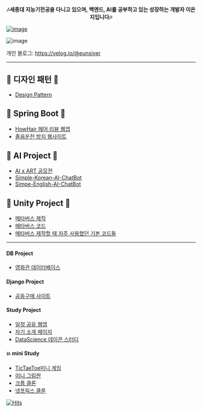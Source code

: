 __<center>🎶세종대 지능기전공을 다니고 있으며, 백엔드, AI를 공부하고 있는 성장하는 개발자 이은지입니다🎶</center>__
 
[![image](https://user-images.githubusercontent.com/76419984/203124522-da400682-0592-4686-9036-cb69f9f0d2f0.png)](https://www.aitimes.kr/news/articleView.html?idxno=23653)

![image](https://github.com/eunsiver/eunsiver/assets/76419984/c3832887-f346-445b-868e-8497b0ab36ad)


개인 블로그: https://velog.io/@eunsiver

---

## 💠 __디자인 패턴__ 💠
- [Design Pattern](https://github.com/eunsiver/PDA-JavaPattern/tree/Lee-Eunji/Lee-Eunji)
 
## 💠 __Spring Boot__ 💠
- [HowHair 헤어 리뷰 웹앱](https://github.com/eunsiver/HowHair)
- [졸음운전 방지 웹사이트](https://github.com/Capstone0098)

## 💠 __AI Project__ 💠
- [AI x ART 공모전](https://github.com/eunsiver/aichatWithFlask)
- [Simple-Korean-AI-ChatBot](https://github.com/eunsiver/Chatbot_data)
- [Simpe-English-AI-ChatBot](https://github.com/eunsiver/English_ai_chatbot)

## 💠 __Unity Project__ 💠
-  [메타버스 제작](https://github.com/eunsiver/unity_UDAUM)
-  [메타버스 코드](https://github.com/eunsiver/U_Unity)
-  [메타버스 제작할 때 자주 사용했던 기본 코드들](https://github.com/eunsiver/Unity)

---

####  __DB Project__
- [영화관 데이터베이스](https://github.com/eunsiver/MovieDB_Database_Modeling)

####  __Django Project__
- [공동구매 사이트](https://github.com/eunsiver/GroupBuyingSite)

####  __Study Project__
- [일정 공유 웹앱](https://github.com/eunsiver/WhenWeMeet-)
- [자기 소개 페이지](https://github.com/eunsiver/myHomepage)
- [DataScience 데이콘 스터디](https://github.com/eunsiver/DataScience)

#### 💥 __mini Study__
- [TicTaeToe미니 게임](https://github.com/eunsiver/TicTaeToe_MiniGame/tree/main)
- [미니 그림판](https://github.com/eunsiver/PaintJS)
- [크롬 클론](https://github.com/eunsiver/ToDoList)
- [넷프릭스 클론](https://github.com/eunsiver/Neflix)

[![Hits](https://hits.seeyoufarm.com/api/count/incr/badge.svg?url=https%3A%2F%2Fgithub.com%2Feunsiver&count_bg=%2379C83D&title_bg=%23555555&icon=&icon_color=%23E7E7E7&title=hits&edge_flat=false)](https://hits.seeyoufarm.com)

<!--
**eunsiver/eunsiver** is a ✨ _special_ ✨ repository because its `README.md` (this file) appears on your GitHub profile.



- 🔭 I’m student of Sejong University
- 🌱 I’m currently learning "Spring-Boot for Backend"
